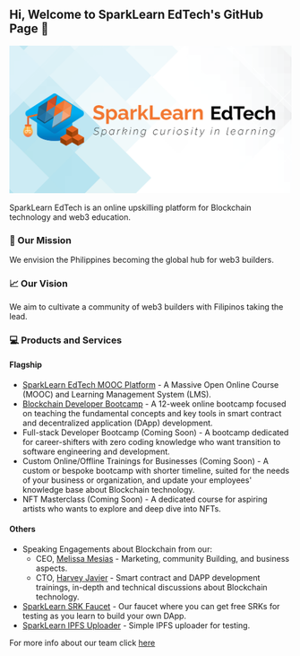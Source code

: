 ## Hi, Welcome to SparkLearn EdTech's GitHub Page 👋

![SparkLearn EdTech Cover Photo](https://github.com/sparklearnedtech/.github/blob/main/images/cover-photo.png)

SparkLearn EdTech is an online upskilling platform for Blockchain technology and web3 education.

### 🎯 Our Mission

We envision the Philippines becoming the global hub for web3 builders.

### 📈 Our Vision

We aim to cultivate a community of web3 builders with Filipinos taking the lead.

### 💻 Products and Services

#### Flagship
- [SparkLearn EdTech MOOC Platform](https://lrn.ac) - A Massive Open Online Course (MOOC) and Learning Management System (LMS).
- [Blockchain Developer Bootcamp](https://lrn.ac/bdb) - A 12-week online bootcamp focused on teaching the fundamental concepts and key tools in smart contract and decentralized application (DApp) development.
- Full-stack Developer Bootcamp (Coming Soon) - A bootcamp dedicated for career-shifters with zero coding knowledge who want transition to software engineering and development.
- Custom Online/Offline Trainings for Businesses (Coming Soon) - A custom or bespoke bootcamp with shorter timeline, suited for the needs of your business or organization, and update your employees' knowledge base about Blockchain technology.
- NFT Masterclass (Coming Soon) - A dedicated course for aspiring artists who wants to explore and deep dive into NFTs.

#### Others
- Speaking Engagements about Blockchain from our:
  - CEO, [Melissa Mesias](https://lrn.ac/ceo) - Marketing, community Building, and business aspects.
  - CTO, [Harvey Javier](https://lrn.ac/cto) - Smart contract and DAPP development trainings, in-depth and technical discussions about Blockchain technology.
- [SparkLearn SRK Faucet](https://lrn.ac/faucet) - Our faucet where you can get free SRKs for testing as you learn to build your own DApp.
- [SparkLearn IPFS Uploader](https://ipfs.sparklearn-edtech.com) - Simple IPFS uploader for testing.


For more info about our team click [here](https://lrn.ac/about)
